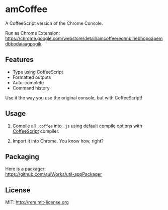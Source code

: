 amCoffee
========

A CoffeeScript version of the Chrome Console.

Run as Chrome Extension:  
https://chrome.google.com/webstore/detail/amcoffee/eohnbihebhopoapemdbbodaiaagpogik

Features
--------

* Type using CoffeeScript
* Formatted outputs
* Auto-complete
* Command history

Use it the way you use the original console, but with CoffeeScript!

Usage
-----

1. Compile all `.coffee` into `.js` using default compile options
with [CoffeeScript](http://coffeescript.org/) compiler.

2. Import it into Chrome. You know how, right?

Packaging
---------

Here is a packager:  
https://github.com/auiWorks/util-appPackager

License
-------

MIT: http://rem.mit-license.org
